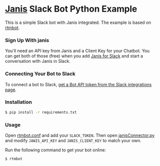 # [Janis](https://www.janis.ai) Slack Bot Python Example

This is a simple Slack bot with Janis integrated.  The example is based on [rtmbot](https://github.com/slackhq/python-rtmbot).

### Sign Up With janis

You'll need an API key from Janis and a Client Key for your Chatbot.  You can get both of those (free) when you add [Janis for Slack](https://www.janis.ai) and start a conversation with Janis in Slack.

### Connecting Your Bot to Slack

To connect a bot to Slack, [get a Bot API token from the Slack integrations page](https://my.slack.com/services/new/bot).

### Installation

```bash
$ pip install -r requirements.txt
```

### Usage

Open [rtmbot.conf](./rtmbot.conf) and add your `SLACK_TOKEN`. 
Then open [janisConnector.py](./plugins/janisConnector.py) and modify `JANIS_API_KEY` and `JANIS_CLIENT_KEY` to match your own.

Run the following command to get your bot online:

```bash
$ rtmbot
```
